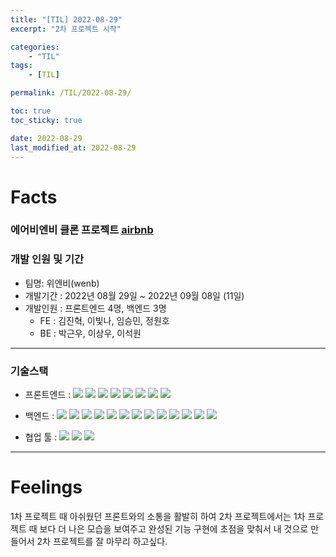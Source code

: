 ```yaml
---
title: "[TIL] 2022-08-29"
excerpt: "2차 프로젝트 시작"

categories:
    - "TIL"
tags:
    - [TIL]

permalink: /TIL/2022-08-29/

toc: true
toc_sticky: true

date: 2022-08-29
last_modified_at: 2022-08-29
---
```


# Facts

### 에어비엔비 클론 프로젝트 [airbnb](https://www.airbnb.co.kr/)

### 개발 인원 및 기간

-   팀명: 위엔비(wenb)
-   개발기간 : 2022년 08월 29일 ~ 2022년 09월 08일 (11일)
-   개발인원 : 프론트엔드 4명, 백엔드 3명
    -   FE : 김진혁, 이빛나, 임승민, 정원호
    -   BE : 박근우, 이상우, 이석원

---

### 기술스택

-   프론트엔드 : <img src="https://img.shields.io/badge/JavaScript-FFCA28?style=flat-square&logo=javascript&logoColor=white"/>
    <img src="https://img.shields.io/badge/React.js-58c3cc?style=flat-square&logo=React&logoColor=white"/>
    <img src="https://img.shields.io/badge/Redux-6441a5?style=flat-square&logo=Redux&logoColor=white"/>
    <img src="https://img.shields.io/badge/CRA-58c3cc?style=flat-square&logo=Create-React-App&logoColor=white"/>
    <img src="https://img.shields.io/badge/React Router Dom-gray?style=flat-square&logo=React-Router&logoColor=F6BB43"/>
    <img src="https://img.shields.io/badge/styled components-F6BB43?style=flat-square&logo=styledcomponents&logoColor=white"/>
    <img src="https://img.shields.io/badge/eslint-000066?style=flat-square&logo=eslint&logoColor=white"/>
    <img src="https://img.shields.io/badge/prettier-00CC00?style=flat-square&logo=eslint&logoColor=white"/>

-   백엔드 : <img src="https://img.shields.io/badge/JavaScript-FFCA28?style=flat-square&logo=javascript&logoColor=white"/>
    <img src="https://img.shields.io/badge/Node.js-008000?style=flat-square&logo=Node.js&logoColor=white"/>
    <img src="https://img.shields.io/badge/Express-000080?style=flat-square&logo=Express&logoColor=white"/>
    <img src="https://img.shields.io/badge/ MySQL8.0-6441a5?style=flat-square&logo=MySQL&logoColor=white"/>
    <img src="https://img.shields.io/badge/Postman-F6BB43?style=flat-square&logo=Postman&logoColor=white"/>
    <img src="https://img.shields.io/badge/JWT-F6BB43?style=flat-square&logo=JWT&logoColor=white"/>
    <img src="https://img.shields.io/badge/jest-F6BB43?style=flat-square&logo=jest&logoColor=white"/>
    <img src="https://img.shields.io/badge/aws(EC2)-F6BB43?style=flat-square&logo=amazonaws&logoColor=white"/>
    <img src="https://img.shields.io/badge/aws(vpc)-F6BB43?style=flat-square&logo=amazonaws&logoColor=white"/>
    <img src="https://img.shields.io/badge/aws(rds)-F6BB43?style=flat-square&logo=amazonaws&logoColor=white"/>
    <img src="https://img.shields.io/badge/docker-F6BB43?style=flat-square&logo=docker&logoColor=white"/>
    <img src="https://img.shields.io/badge/nginx-F6BB43?style=flat-square&logo=nginx&logoColor=white"/>
    <img src="https://img.shields.io/badge/CI/CD-F6BB43?style=flat-square&logo=CI/CD&logoColor=white"/>

-   협업 툴 : <img src="https://img.shields.io/badge/Notion-1c1c1c?style=flat-square&logo=Notion&logoColor=white"/> <img src="https://img.shields.io/badge/Slack-553830?style=flat-square&logo=Slack&logoColor=white"/> <img src="https://img.shields.io/badge/Trello-6441a5?style=flat-square&logo=Trello&logoColor=white"/>

---

# Feelings

1차 프로젝트 때 아쉬웠던 프론트와의 소통을 활발히 하여 2차 프로젝트에서는 1차 프로젝트 때 보다 더 나은 모습을 보여주고 완성된 기능 구현에 초점을 맞춰서 내 것으로 만들어서 2차 프로젝트를 잘 마무리 하고싶다.
